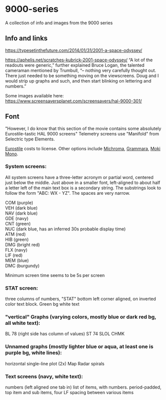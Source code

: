 # 9000-series
A collection of info and images from the 9000 series

## Info and links
https://typesetinthefuture.com/2014/01/31/2001-a-space-odyssey/

https://aphelis.net/scratches-kubrick-2001-space-odyssey/
“A lot of the readouts were generic,” further explained Bruce Logan, the talented cameraman mentioned by Trumbull, “– nothing very carefully thought out. There just needed to be something moving on the viewscreens. Doug and I would strip up graphs and such, and then start blinking on lettering and numbers.” 

Some images available here:
https://www.screensaversplanet.com/screensavers/hal-9000-301/

## Font
"However, I do know that this section of the movie contains some absolutely Eurostile-tastic HAL 9000 screens"
Telemetry screens use "Manifold" from Selectric type Elements.

[Eurostile](https://www.myfonts.com/fonts/linotype/eurostile/bold-extended-2-63893/) costs to license.  Other options include [Michroma](https://fonts.google.com/specimen/Michroma), [Grammara](https://fonts2u.com/grammara-normal.font), [Moki Mono](https://www.myfonts.com/fonts/facetype/moki/mono/).  

### System screens:
All system screens have a three-letter acronym or partial word, centered just below the middle.  Just above in a smaller font, left-aligned to about half a letter left of the main text box is a secondary string.  The substrings look to follow the form "ABC: WX - YZ".  The spaces are very narrow.

COM (purple)  
VEH (dark blue)  
NAV (dark blue)  
GDE (navy)  
CNT (green)  
NUC (dark blue, has an inferred 30s probable display time)  
ATM (red)  
HIB (green)  
DMG (bright red)  
FLX (navy)  
LIF (red)  
MEM (blue)  
DMC (burgundy)  


Minimum screen time seems to be 5s per screen

### STAT screen: 
three columns of numbers,
"STAT" bottom left corner aligned, on inverted color text block. Green bg white text


### "vertical" Graphs (varying colors, mostly blue or dark red bg, all white text):
BL 78 (right side has column of values)
ST 74
SLOL
CHMK


### Unnamed graphs (mostly lighter blue or aqua, at least one is purple bg, white lines):
horizontal single-line plot (2x)
Map
Radar
spirals


### Text screens (navy, white text):
numbers (left aligned one tab in)
list of items, with numbers.  period-padded, top item and sub items, four LF spacing between various items
